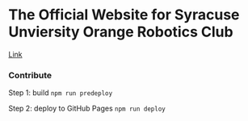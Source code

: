 # The Official Website for Syracuse Unviersity Orange Robotics Club
[Link](https://suorangebot.github.io)

### Contribute
Step 1: build
```npm run predeploy```

Step 2: deploy to GitHub Pages
```npm run deploy```